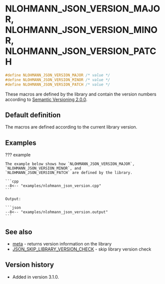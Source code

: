 # NLOHMANN_JSON_VERSION_MAJOR, NLOHMANN_JSON_VERSION_MINOR, NLOHMANN_JSON_VERSION_PATCH

```cpp
#define NLOHMANN_JSON_VERSION_MAJOR /* value */
#define NLOHMANN_JSON_VERSION_MINOR /* value */
#define NLOHMANN_JSON_VERSION_PATCH /* value */
```

These macros are defined by the library and contain the version numbers according to
[Semantic Versioning 2.0.0](https://semver.org/spec/v2.0.0.html).

## Default definition

The macros are defined according to the current library version.

## Examples

??? example

    The example below shows how `NLOHMANN_JSON_VERSION_MAJOR`, `NLOHMANN_JSON_VERSION_MINOR`, and
    `NLOHMANN_JSON_VERSION_PATCH` are defined by the library.

    ```cpp
    --8<-- "examples/nlohmann_json_version.cpp"
    ```
    
    Output:
    
    ```json
    --8<-- "examples/nlohmann_json_version.output"
    ```

## See also

- [meta](../basic_json/meta.md) - returns version information on the library
- [JSON_SKIP_LIBRARY_VERSION_CHECK](json_skip_library_version_check.md) - skip library version check

## Version history

- Added in version 3.1.0.
